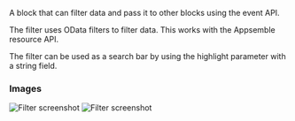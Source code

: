 A block that can filter data and pass it to other blocks using the event API.

The filter uses OData filters to filter data. This works with the Appsemble resource API.

The filter can be used as a search bar by using the highlight parameter with a string field.

### Images

![Filter screenshot](https://gitlab.com/appsemble/appsemble/-/raw/0.33.6/config/assets/filter.png)
![Filter screenshot](https://gitlab.com/appsemble/appsemble/-/raw/0.33.6/config/assets/filter-search-bar.png)
